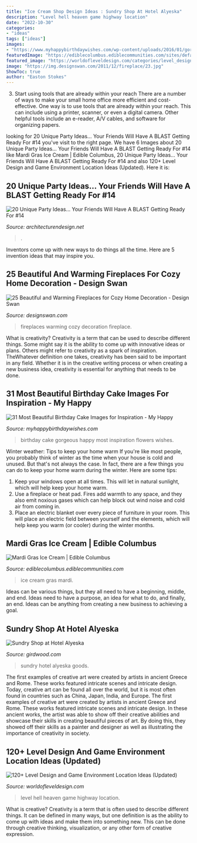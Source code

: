 ```yaml
---
title: "Ice Cream Shop Design Ideas : Sundry Shop At Hotel Alyeska"
description: "Level hell heaven game highway location"
date: "2022-10-30"
categories:
- "ideas"
tags: ["ideas"]
images:
- "https://www.myhappybirthdaywishes.com/wp-content/uploads/2016/01/gorgeous-birthday-cake-images-with-flowers.jpg"
featuredImage: "https://ediblecolumbus.ediblecommunities.com/sites/default/files/images/article/mardi-gras-ice-cream.jpg"
featured_image: "https://worldofleveldesign.com/categories/level_design_tutorials/100_level_design_ideas/images/057-hellheaven-by-zerig.jpg"
image: "https://img.designswan.com/2011/12/fireplace/23.jpg"
ShowToc: true
author: "Easton Stokes"
---
```



3) Start using tools that are already within your reach
There are a number of ways to make your small home office more efficient and cost-effective. One way is to use tools that are already within your reach. This can include using a printer, scanner, or even a digital camera. Other helpful tools include an e-reader, A/V cables, and software for organizing papers.

	

		
looking for 20 Unique Party Ideas… Your Friends Will Have A BLAST Getting Ready For #14 you've visit to the right page. We have 6 Images about 20 Unique Party Ideas… Your Friends Will Have A BLAST Getting Ready For #14 like Mardi Gras Ice Cream | Edible Columbus, 20 Unique Party Ideas… Your Friends Will Have A BLAST Getting Ready For #14 and also 120+ Level Design and Game Environment Location Ideas (Updated). Here it is:
		
    
## 20 Unique Party Ideas… Your Friends Will Have A BLAST Getting Ready For #14

<img loading=lazy src="https://cdn.architecturendesign.net/wp-content/uploads/2016/05/AD-Unique-Party-Themes-15.jpg" onerror="this.onerror=null;this.src='https://tse2.mm.bing.net/th?id=OIP.sP-FfZeFwz4jsphQmNi8DgHaLG&amp;pid=15.1';" alt="20 Unique Party Ideas… Your Friends Will Have A BLAST Getting Ready For #14">

_Source: architecturendesign.net_

>. 

	

Inventors come up with new ways to do things all the time. Here are 5 invention ideas that may inspire you.

    
## 25 Beautiful And Warming Fireplaces For Cozy Home Decoration - Design Swan

<img loading=lazy src="https://img.designswan.com/2011/12/fireplace/23.jpg" onerror="this.onerror=null;this.src='https://tse4.mm.bing.net/th?id=OIP.gCZ0NdOrIyOZ3-kJaK2kEQHaKg&amp;pid=15.1';" alt="25 Beautiful and Warming Fireplaces for Cozy Home Decoration - Design Swan">

_Source: designswan.com_

>fireplaces warming cozy decoration fireplace. 

	

What is creativity?
Creativity is a term that can be used to describe different things. Some might say it is the ability to come up with innovative ideas or plans. Others might refer to creativity as a spark of inspiration. TheWhatever definition one takes, creativity has been said to be important in any field. Whether it is in the creative writing process or when creating a new business idea, creativity is essential for anything that needs to be done.

    
## 31 Most Beautiful Birthday Cake Images For Inspiration - My Happy

<img loading=lazy src="https://www.myhappybirthdaywishes.com/wp-content/uploads/2016/01/gorgeous-birthday-cake-images-with-flowers.jpg" onerror="this.onerror=null;this.src='https://tse2.mm.bing.net/th?id=OIP.QgypCybFwBwio4WYKEvPUAHaKP&amp;pid=15.1';" alt="31 Most Beautiful Birthday Cake Images for Inspiration - My Happy">

_Source: myhappybirthdaywishes.com_

>birthday cake gorgeous happy most inspiration flowers wishes. 

	

Winter weather: Tips to keep your home warm
If you're like most people, you probably think of winter as the time when your house is cold and unused. But that's not always the case. In fact, there are a few things you can do to keep your home warm during the winter. Here are some tips:
1) Keep your windows open at all times. This will let in natural sunlight, which will help keep your home warm.
2) Use a fireplace or heat pad. Fires add warmth to any space, and they also emit noxious gases which can help block out wind noise and cold air from coming in.
3) Place an electric blanket over every piece of furniture in your room. This will place an electric field between yourself and the elements, which will help keep you warm (or cooler) during the winter months.

    
## Mardi Gras Ice Cream | Edible Columbus

<img loading=lazy src="https://ediblecolumbus.ediblecommunities.com/sites/default/files/images/article/mardi-gras-ice-cream.jpg" onerror="this.onerror=null;this.src='https://tse2.mm.bing.net/th?id=OIP.03ESKGCHQJWnAQD0Upw49wHaLM&amp;pid=15.1';" alt="Mardi Gras Ice Cream | Edible Columbus">

_Source: ediblecolumbus.ediblecommunities.com_

>ice cream gras mardi. 

	

Ideas can be various things, but they all need to have a beginning, middle, and end. Ideas need to have a purpose, an idea for what to do, and finally, an end. Ideas can be anything from creating a new business to achieving a goal.

    
## Sundry Shop At Hotel Alyeska

<img loading=lazy src="https://girdwood.com/wp-content/uploads/2016/12/sundry_shop_goods.jpg" onerror="this.onerror=null;this.src='https://tse3.mm.bing.net/th?id=OIP.ntxL1Xy6AEQNrkIhgizMiAHaJ4&amp;pid=15.1';" alt="Sundry Shop at Hotel Alyeska">

_Source: girdwood.com_

>sundry hotel alyeska goods. 

	

The first examples of creative art were created by artists in ancient Greece and Rome. These works featured intricate scenes and intricate design. Today, creative art can be found all over the world, but it is most often found in countries such as China, Japan, India, and Europe.
The first examples of creative art were created by artists in ancient Greece and Rome. These works featured intricate scenes and intricate design. In these ancient works, the artist was able to show off their creative abilities and showcase their skills in creating beautiful pieces of art. By doing this, they showed off their skills as a painter and designer as well as illustrating the importance of creativity in society.

    
## 120+ Level Design And Game Environment Location Ideas (Updated)

<img loading=lazy src="https://worldofleveldesign.com/categories/level_design_tutorials/100_level_design_ideas/images/057-hellheaven-by-zerig.jpg" onerror="this.onerror=null;this.src='https://tse3.mm.bing.net/th?id=OIP.9J5_hWVLFmr-V-0IU6EaUgHaEK&amp;pid=15.1';" alt="120+ Level Design and Game Environment Location Ideas (Updated)">

_Source: worldofleveldesign.com_

>level hell heaven game highway location. 

	

What is creative?
Creativity is a term that is often used to describe different things. It can be defined in many ways, but one definition is as the ability to come up with ideas and make them into something new. This can be done through creative thinking, visualization, or any other form of creative expression.

